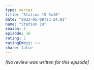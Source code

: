 ```yaml
---
type: series
title: "Station 19 5x16"
date: "2022-05-08T23:24:01"
name: "Station 19"
season: 5
episode: 16
rating: 2
ratingEmoji: ⭐️⭐️
share: false
---
```


_[No review was written for this episode]_
